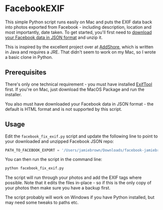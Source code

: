# FacebookEXIF
This simple Python script runs easily on Mac and puts the EXIF data back into photos exported from Facebook - including description, location and most importantly, date taken. To get started, you'll first need to [download your Facebook data in JSON format](https://www.facebook.com/help/1701730696756992) and unzip it.

This is inspired by the excellent project over at [AddShore](https://addshore.com/2020/04/add-exif-data-back-to-facebook-images-0-10/), which is written in Java and requires a JRE. That didn't seem to work on my Mac, so I wrote a basic clone in Python.

## Prerequisites

There's only one technical requirement - you must have installed [ExifTool](https://exiftool.org/) first. If you're on Mac, just download the MacOS Package and run the installer.

You also must have downloaded your Facebook data in JSON format - the default is HTML format and is not supported by this script.

## Usage

Edit the `facebook_fix_exif.py` script and update the following line to point to your downloaded and unzipped Facebook JSON repo:

```python
PATH_TO_FACEBOOK_EXPORT = '/Users/jamiebrown/Downloads/facebook-jamiebrown'
```

You can then run the script in the command line:

```bash
python facebook_fix_exif.py
```

The script will run through your photos and add the EXIF tags where possible. Note that it edits the files in-place - so if this is the only copy of your photos then make sure you have a backup first.

The script probably will work on Windows if you have Python installed, but may need some tweaks to paths etc.